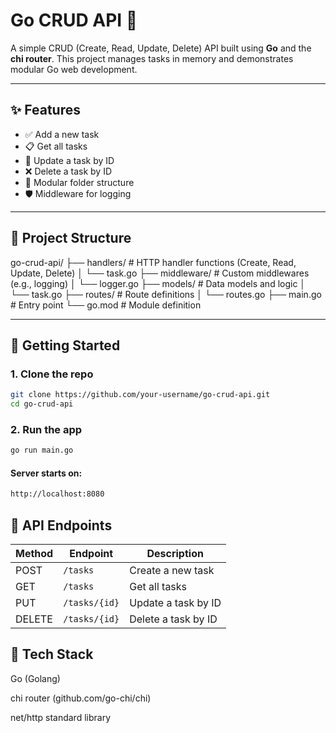 # Go CRUD API 🧩

A simple CRUD (Create, Read, Update, Delete) API built using **Go** and the **chi router**. This project manages tasks in memory and demonstrates modular Go web development.

---


## ✨ Features

- ✅ Add a new task
- 📋 Get all tasks
- 📝 Update a task by ID
- ❌ Delete a task by ID
- 🧱 Modular folder structure
- 🛡️ Middleware for logging

---


## 📁 Project Structure

go-crud-api/
├── handlers/ # HTTP handler functions (Create, Read, Update, Delete)
│ └── task.go
├── middleware/ # Custom middlewares (e.g., logging)
│ └── logger.go
├── models/ # Data models and logic
│ └── task.go
├── routes/ # Route definitions
│ └── routes.go
├── main.go # Entry point
└── go.mod # Module definition

---


## 🚀 Getting Started

### 1. Clone the repo

```bash
git clone https://github.com/your-username/go-crud-api.git
cd go-crud-api
```


### 2. Run the app

```bash
go run main.go
```

#### Server starts on:

```bash
http://localhost:8080
```


## 🧪 API Endpoints

| Method | Endpoint      | Description         |
| ------ | ------------- | ------------------- |
| POST   | `/tasks`      | Create a new task   |
| GET    | `/tasks`      | Get all tasks       |
| PUT    | `/tasks/{id}` | Update a task by ID |
| DELETE | `/tasks/{id}` | Delete a task by ID |


## 🧱 Tech Stack

Go (Golang)

chi router (github.com/go-chi/chi)

net/http standard library
